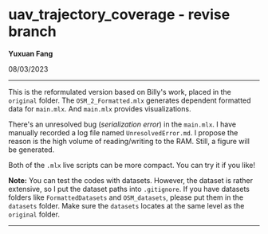 # uav_trajectory_coverage - revise branch

**Yuxuan Fang**

08/03/2023

---

This is the reformulated version based on Billy's work, placed in the `original` folder. The `OSM_2_Formatted.mlx` generates dependent formatted data for `main.mlx`. And `main.mlx` provides visualizations.

There's an unresolved bug (_serialization error_) in the `main.mlx`. I have manually recorded a log file named `UnresolvedError.md`. I propose the reason is the high volume of reading/writing to the RAM. Still, a figure will be generated.

Both of the `.mlx` live scripts can be more compact. You can try it if you like!

**Note:** You can test the codes with datasets. However, the dataset is rather extensive, so I put the dataset paths into `.gitignore`. If you have datasets folders like `FormattedDatasets` and `OSM_datasets`, please put them in the `datasets` folder. Make sure the `datasets` locates at the same level as the `original` folder.

---
